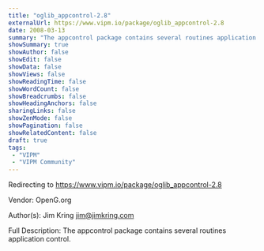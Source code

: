 ```yaml
---
title: "oglib_appcontrol-2.8"
externalUrl: https://www.vipm.io/package/oglib_appcontrol-2.8
date: 2008-03-13
summary: "The appcontrol package contains several routines application control."
showSummary: true
showAuthor: false
showEdit: false
showData: false
showViews: false
showReadingTime: false
showWordCount: false
showBreadcrumbs: false
showHeadingAnchors: false
sharingLinks: false
showZenMode: false
showPagination: false
showRelatedContent: false
draft: true
tags:
 - "VIPM"
 - "VIPM Community"
---
```


Redirecting to https://www.vipm.io/package/oglib_appcontrol-2.8

Vendor: OpenG.org

Author(s): Jim Kring <jim@jimkring.com>
 
Full Description:
The appcontrol package contains several routines application control.